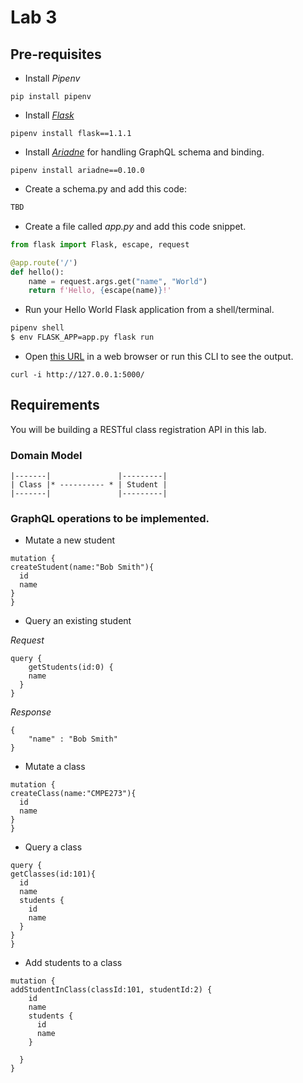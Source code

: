 # Lab 3

## Pre-requisites

* Install _Pipenv_

```
pip install pipenv
```

* Install _[Flask](https://palletsprojects.com/p/flask/)_

```
pipenv install flask==1.1.1
```
* Install _[Ariadne](https://ariadnegraphql.org/docs/flask-integration.html)_ for handling GraphQL schema and binding.

```
pipenv install ariadne==0.10.0
```

* Create a schema.py and add this code:

```python
TBD
```

* Create a file called _app.py_ and add this code snippet.

```python
from flask import Flask, escape, request

@app.route('/')
def hello():
    name = request.args.get("name", "World")
    return f'Hello, {escape(name)}!'
```

* Run your Hello World Flask application from a shell/terminal.

```sh
pipenv shell
$ env FLASK_APP=app.py flask run
```

* Open [this URL](http://127.0.0.1:5000/) in a web browser or run this CLI to see the output.

```
curl -i http://127.0.0.1:5000/
```

## Requirements

You will be building a RESTful class registration API in this lab.

### Domain Model

```
|-------|               |---------|
| Class |* ---------- * | Student |
|-------|               |---------|
```

### GraphQL operations to be implemented.

* Mutate a new student

```
mutation {
createStudent(name:"Bob Smith"){
  id
  name
}
}
```

* Query an existing student

_Request_

```
query {
	getStudents(id:0) {
    name
  }
}
```

_Response_

```
{
    "name" : "Bob Smith"
}
```

* Mutate a class

```
mutation {
createClass(name:"CMPE273"){
  id
  name
}
}
```

* Query a class

```
query {
getClasses(id:101){
  id
  name
  students {
    id
    name
  }
}
}
```

* Add students to a class

```
mutation {
addStudentInClass(classId:101, studentId:2) {
    id
    name
    students {
      id
      name
    }
  
  }
}

```



